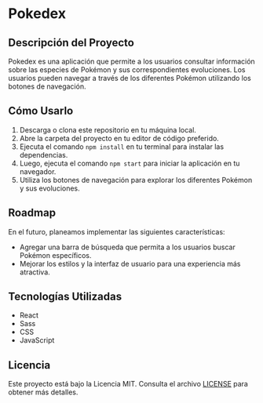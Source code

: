# Pokedex

## Descripción del Proyecto
Pokedex es una aplicación que permite a los usuarios consultar información sobre las especies de Pokémon y sus correspondientes evoluciones. Los usuarios pueden navegar a través de los diferentes Pokémon utilizando los botones de navegación.

## Cómo Usarlo
1. Descarga o clona este repositorio en tu máquina local.
2. Abre la carpeta del proyecto en tu editor de código preferido.
3. Ejecuta el comando `npm install` en tu terminal para instalar las dependencias.
4. Luego, ejecuta el comando `npm start` para iniciar la aplicación en tu navegador.
5. Utiliza los botones de navegación para explorar los diferentes Pokémon y sus evoluciones.

## Roadmap
En el futuro, planeamos implementar las siguientes características:
- Agregar una barra de búsqueda que permita a los usuarios buscar Pokémon específicos.
- Mejorar los estilos y la interfaz de usuario para una experiencia más atractiva.

## Tecnologías Utilizadas
- React
- Sass
- CSS
- JavaScript

## Licencia
Este proyecto está bajo la Licencia MIT. Consulta el archivo [LICENSE](LICENSE) para obtener más detalles.
